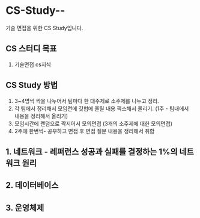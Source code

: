# CS-Study--
기술 면접을 위한 CS Study입니다.

## CS 스터디 목표

1. 기술면접 cs지식

## CS Study 방법

1. 3~4명씩 짝을 나누어서 팀마다 한 대주제로 소주제를 나누고 정리. 
2. 각 팀에서 정리해서 모임전에 깃헙에 올릴 내용 픽스해서 올리기. (1주 - 팀내에서 내용을 정리해서 올리기) 
3. 모임시간에 랜덤으로 짝지어서 모의면접 (3개의 소주제에 대한 모의면접)
4.  2주에 한번씩- 공부하고 면접 후 면접 질문 내용을 정리해서 취합

## 1. 네트워크 - 레퍼런스 성공과 실패를 결정하는 1%의 네트워크 원리

## 2. 데이터베이스 

## 3. 운영체제

